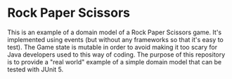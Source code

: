 # Rock Paper Scissors 

This is an example of a domain model of a Rock Paper Scissors game. It's implemented using events (but without any frameworks so that it's easy to test).
The Game state is mutable in order to avoid making it too scary for Java developers used to this way of coding. The purpose of this repository is to provide 
a "real world" example of a simple domain model that can be tested with JUnit 5.    